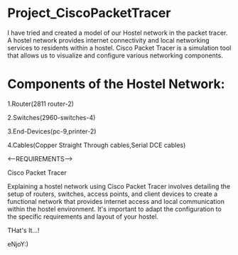 # Project_CiscoPacketTracer
I have tried and created a model of our Hostel network in the packet tracer.
A hostel network provides internet connectivity and local networking services to residents within a hostel. 
Cisco Packet Tracer is a simulation tool that allows us to visualize and configure various networking components.

# Components of the Hostel Network:

1.Router(2811 router-2)

2.Switches(2960-switches-4)

3.End-Devices(pc-9,printer-2)

4.Cables(Copper Straight Through cables,Serial DCE cables)

<--REQUIREMENTS-->

Cisco Packet Tracer

Explaining a hostel network using Cisco Packet Tracer involves detailing the setup of routers, switches, access points, and client devices to create a functional network that provides internet access and local communication within the hostel environment. 
It's important to adapt the configuration to the specific requirements and layout of your hostel.

THat's It...!

eNjoY:)




